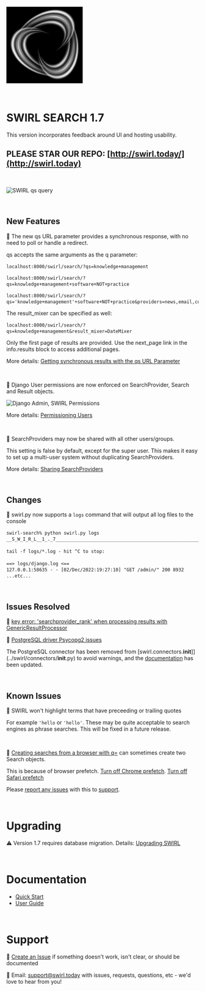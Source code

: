![SWIRL Logo](./images/swirl_logo_notext_200.jpg)

<br/>

# SWIRL SEARCH 1.7

This version incorporates feedback around UI and hosting usability. 

## PLEASE STAR OUR REPO: [http://swirl.today/](http://swirl.today)

<br/>

![SWIRL qs query](https://raw.githubusercontent.com/sidprobstein/swirl-search/main/docs/images/swirl_qs_parameter.png)

<br/>

## New Features

:small_blue_diamond: The new qs URL parameter provides a synchronous response, with no need to poll or handle a redirect. 

qs accepts the same arguments as the q parameter:

```
localhost:8000/swirl/search/?qs=knowledge+management
```

```
localhost:8000/swirl/search/?qs=knowledge+management+software+NOT+practice
```

```
localhost:8000/swirl/search/?qs='knowledge+management'+software+NOT+practice&providers=news,email,companies
```

The result_mixer can be specified as well:

```
localhost:8000/swirl/search/?qs=knowledge+management&result_mixer=DateMixer
```

Only the first page of results are provided. Use the next_page link in the info.results block to access additional pages.

More details: [Getting synchronous results with the qs URL Parameter](https://github.com/sidprobstein/swirl-search/wiki/2.-User-Guide#getting-synchronous-results-with-the-qs-url-parameter)

<br/>

:small_blue_diamond: Django User permissions are now enforced on SearchProvider, Search and Result objects.

![Django Admin, SWIRL Permissions](https://raw.githubusercontent.com/sidprobstein/swirl-search/main/docs/images/django_admin_console_permissions.png)
 
More details: [Permissioning Users](https://github.com/sidprobstein/swirl-search/wiki/5.-Admin-Guide#permissioning-users)

<br/>

:small_blue_diamond: SearchProviders may now be shared with all other users/groups. 

This setting is false by default, except for the super user. This makes it easy to set up a multi-user system without duplicating SearchProviders. 

More details: [Sharing SearchProviders](https://github.com/sidprobstein/swirl-search/wiki/5.-Admin-Guide#sharing-searchproviders-between-users)

<br/>

## Changes

:small_blue_diamond: swirl.py now supports a ```logs``` command that will output all log files to the console

```
swirl-search% python swirl.py logs
__S_W_I_R_L__1_._7______________________________________________________________

tail -f logs/*.log - hit ^C to stop:

==> logs/django.log <==
127.0.0.1:58635 - - [02/Dec/2022:19:27:10] "GET /admin/" 200 8932
...etc...
```

<br/>

## Issues Resolved

:small_blue_diamond: [key error: 'searchprovider_rank' when processing results with GenericResultProcessor](https://github.com/sidprobstein/swirl-search/issues/67)

:small_blue_diamond: [PostgreSQL driver Psycopg2 issues](https://github.com/sidprobstein/swirl-search/issues/55)

The PostgreSQL connector has been removed from [swirl.connectors.__init__]](../swirl/connectors/__init__.py) to avoid warnings, and the [documentation](https://github.com/sidprobstein/swirl-search/wiki/4.-Object-Reference#installing-the-postgresql-driver) has been updated.

<br/>

## Known Issues

:small_blue_diamond: SWIRL won't highlight terms that have preceeding or trailing quotes

For example ```'hello``` or ```'hello'```. These may be quite acceptable to search engines as phrase searches. This will be fixed in a future release.

<br/>

:small_blue_diamond: [Creating searches from a browser with q=](https://github.com/sidprobstein/swirl-search/wiki/2.-User-Guide#creating-a-search-object-with-the-q-url-parameter) can sometimes create two Search objects. 

This is because of browser prefetch. [Turn off Chrome prefetch](https://www.technipages.com/google-chrome-prefetch). [Turn off Safari prefetch](https://stackoverflow.com/questions/29214246/how-to-turn-off-safaris-prefetch-feature)

Please [report any issues](https://github.com/sidprobstein/swirl-search/issues/) with this to [support](#support).

<br/>

# Upgrading

:warning: Version 1.7 requires database migration. Details: [Upgrading SWIRL](https://github.com/sidprobstein/swirl-search/wiki/5.-Admin-Guide#upgrading-swirl)

<br/>

# Documentation

* [Quick Start](https://github.com/sidprobstein/swirl-search/wiki/1.-Quick-Start)
* [User Guide](https://github.com/sidprobstein/swirl-search/wiki/2.-User-Guide)

<br/>

# Support

:small_blue_diamond: [Create an Issue](https://github.com/sidprobstein/swirl-search/issues) if something doesn't work, isn't clear, or should be documented

:small_blue_diamond: Email: [support@swirl.today](mailto:support@swirl.today) with issues, requests, questions, etc - we'd love to hear from you!
